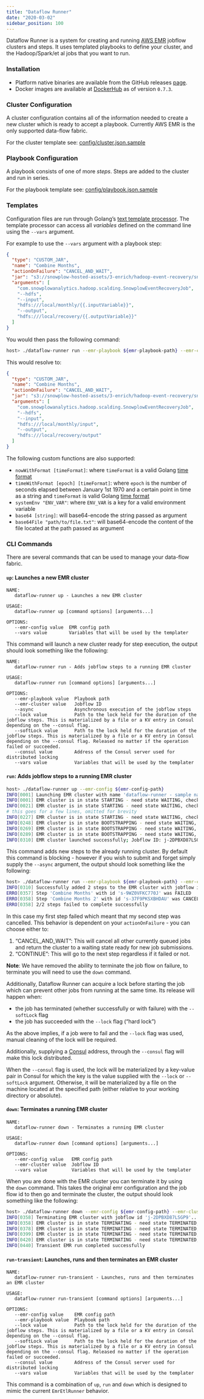 ```yaml
---
title: "Dataflow Runner"
date: "2020-03-02"
sidebar_position: 100
---
```


Dataflow Runner is a system for creating and running [AWS EMR](https://aws.amazon.com/emr/) jobflow clusters and steps. It uses templated playbooks to define your cluster, and the Hadoop/Spark/et al jobs that you want to run.

### Installation

- Platform native binaries are available from the GitHub releases [page](https://github.com/snowplow/dataflow-runner/releases).
- Docker images are available at [DockerHub](https://hub.docker.com/r/snowplow/dataflow-runner) as of version `0.7.3`.

### Cluster Configuration

A cluster configuration contains all of the information needed to create a new cluster which is ready to accept a playbook. Currently AWS EMR is the only supported data-flow fabric.

For the cluster template see: [config/cluster.json.sample](https://github.com/snowplow/dataflow-runner/blob/master/config/cluster.json.sample)

### Playbook Configuration

A playbook consists of one of more _steps_. Steps are added to the cluster and run in series.

For the playbook template see: [config/playbook.json.sample](https://github.com/snowplow/dataflow-runner/blob/master/config/playbook.json.sample)

### Templates

Configuration files are run through Golang’s [text template processor](http://golang.org/pkg/text/template/). The template processor can access all _variables_ defined on the command line using the `--vars` argument.

For example to use the `--vars` argument with a playbook step:

```json
{
  "type": "CUSTOM_JAR",
  "name": "Combine Months",
  "actionOnFailure": "CANCEL_AND_WAIT",
  "jar": "s3://snowplow-hosted-assets/3-enrich/hadoop-event-recovery/snowplow-hadoop-event-recovery-0.2.0.jar",
  "arguments": [
    "com.snowplowanalytics.hadoop.scalding.SnowplowEventRecoveryJob",
    "--hdfs",
    "--input",
    "hdfs:///local/monthly/{{.inputVariable}}",
    "--output",
    "hdfs:///local/recovery/{{.outputVariable}}"
  ]
}
```

You would then pass the following command:

```bash
host> ./dataflow-runner run --emr-playbook ${emr-playbook-path} --emr-cluster j-2DPBXD87LSGP9 --vars inputVariable,input,outputVariable,output
```

This would resolve to:

```json
{
  "type": "CUSTOM_JAR",
  "name": "Combine Months",
  "actionOnFailure": "CANCEL_AND_WAIT",
  "jar": "s3://snowplow-hosted-assets/3-enrich/hadoop-event-recovery/snowplow-hadoop-event-recovery-0.2.0.jar",
  "arguments": [
    "com.snowplowanalytics.hadoop.scalding.SnowplowEventRecoveryJob",
    "--hdfs",
    "--input",
    "hdfs:///local/monthly/input",
    "--output",
    "hdfs:///local/recovery/output"
  ]
}
```

The following custom functions are also supported:

- `nowWithFormat [timeFormat]`: where `timeFormat` is a valid Golang [time format](http://golang.org/pkg/time/#Time.Format)
- `timeWithFormat [epoch] [timeFormat]`: where `epoch` is the number of seconds elapsed between January 1st 1970 and a certain point in time as a string and `timeFormat` is valid Golang [time format](http://golang.org/pkg/time/#Time.Format)
- `systemEnv "ENV_VAR"`: where `ENV_VAR` is a key for a valid environment variable
- `base64 [string]`: will base64-encode the string passed as argument
- `base64File "path/to/file.txt"`: will base64-encode the content of the file located at the path passed as argument

### CLI Commands

There are several commands that can be used to manage your data-flow fabric.

#### `up`: Launches a new EMR cluster

```text
NAME:
   dataflow-runner up - Launches a new EMR cluster

USAGE:
   dataflow-runner up [command options] [arguments...]

OPTIONS:
   --emr-config value  EMR config path
   --vars value        Variables that will be used by the templater
```

This command will launch a new cluster ready for step execution, the output should look something like the following:

```text
NAME:
   dataflow-runner run - Adds jobflow steps to a running EMR cluster

USAGE:
   dataflow-runner run [command options] [arguments...]

OPTIONS:
   --emr-playbook value  Playbook path
   --emr-cluster value   Jobflow ID
   --async               Asynchronous execution of the jobflow steps
   --lock value          Path to the lock held for the duration of the jobflow steps. This is materialized by a file or a KV entry in Consul depending on the --consul flag.
   --softLock value      Path to the lock held for the duration of the jobflow steps. This is materialized by a file or a KV entry in Consul depending on the --consul flag. Released no matter if the operation failed or succeeded.
   --consul value        Address of the Consul server used for distributed locking
   --vars value          Variables that will be used by the templater
```

#### `run`: Adds jobflow steps to a running EMR cluster

```bash
host> ./dataflow-runner up --emr-config ${emr-config-path}
INFO[0001] Launching EMR cluster with name 'dataflow-runner - sample name'...
INFO[0001] EMR cluster is in state STARTING - need state WAITING, checking again in 20 seconds...
INFO[0021] EMR cluster is in state STARTING - need state WAITING, checking again in 20 seconds...
# this goes for a few lines, omitted for brevity
INFO[0227] EMR cluster is in state STARTING - need state WAITING, checking again in 20 seconds...
INFO[0248] EMR cluster is in state BOOTSTRAPPING - need state WAITING, checking again in 20 seconds...
INFO[0269] EMR cluster is in state BOOTSTRAPPING - need state WAITING, checking again in 20 seconds...
INFO[0289] EMR cluster is in state BOOTSTRAPPING - need state WAITING, checking again in 20 seconds...
INFO[0310] EMR cluster launched successfully; Jobflow ID: j-2DPBXD87LSGP9
```

This command adds new steps to the already running cluster. By default this command is blocking - however if you wish to submit and forget simply supply the `--async` argument, the output should look something like the following:

```bash
host> ./dataflow-runner run --emr-playbook ${emr-playbook-path} --emr-cluster j-2DPBXD87LSGP9
INFO[0310] Successfully added 2 steps to the EMR cluster with jobflow id 'j-2DPBXD87LSGP9'...
ERRO[0357] Step 'Combine Months' with id 's-9WZ0VFKC770J' was FAILED
ERRO[0358] Step 'Combine Months 2' with id 's-37F9PKSXBHDAU' was CANCELLED
ERRO[0358] 2/2 steps failed to complete successfully
```

In this case my first step failed which meant that my second step was cancelled. This behavior is dependent on your `actionOnFailure` - you can choose either to:

1. “CANCEL_AND_WAIT”: This will cancel all other currently queued jobs and return the cluster to a waiting state ready for new job submissions.
2. “CONTINUE”: This will go to the next step regardless if it failed or not.

**Note**: We have removed the ability to terminate the job flow on failure, to terminate you will need to use the `down` command.

Additionally, Dataflow Runner can acquire a lock before starting the job which can prevent other jobs from running at the same time. Its release will happen when:

- the job has terminated (whether successfully or with failure) with the `--softLock` flag
- the job has succeeded with the `--lock` flag (“hard lock”)

As the above implies, if a job were to fail and the `--lock` flag was used, manual cleaning of the lock will be required.

Additionally, supplying a [Consul](https://www.consul.io/) address, through the `--consul` flag will make this lock distributed.

When the `--consul` flag is used, the lock will be materialized by a key-value pair in Consul for which the key is the value supplied with the `--lock` or `--softLock` argument. Otherwise, it will be materialized by a file on the machine located at the specified path (either relative to your working directory or absolute).

#### `down`: Terminates a running EMR cluster

```text
NAME:
   dataflow-runner down - Terminates a running EMR cluster

USAGE:
   dataflow-runner down [command options] [arguments...]

OPTIONS:
   --emr-config value   EMR config path
   --emr-cluster value  Jobflow ID
   --vars value         Variables that will be used by the templater
```

When you are done with the EMR cluster you can terminate it by using the `down` command. This takes the original emr configuration and the job flow id to then go and terminate the cluster, the output should look something like the following:

```bash
host> ./dataflow-runner down --emr-config ${emr-config-path} --emr-cluster j-2DPBXD87LSGP9
INFO[0358] Terminating EMR cluster with jobflow id 'j-2DPBXD87LSGP9'...
INFO[0358] EMR cluster is in state TERMINATING - need state TERMINATED, checking again in 20 seconds...
INFO[0378] EMR cluster is in state TERMINATING - need state TERMINATED, checking again in 20 seconds...
INFO[0399] EMR cluster is in state TERMINATING - need state TERMINATED, checking again in 20 seconds...
INFO[0420] EMR cluster is in state TERMINATING - need state TERMINATED, checking again in 20 seconds...
INFO[0440] Transient EMR run completed successfully
```

#### `run-transient`: Launches, runs and then terminates an EMR cluster

```text
NAME:
   dataflow-runner run-transient - Launches, runs and then terminates an EMR cluster

USAGE:
   dataflow-runner run-transient [command options] [arguments...]

OPTIONS:
   --emr-config value    EMR config path
   --emr-playbook value  Playbook path
   --lock value          Path to the lock held for the duration of the jobflow steps. This is materialized by a file or a KV entry in Consul depending on the --consul flag.
   --softLock value      Path to the lock held for the duration of the jobflow steps. This is materialized by a file or a KV entry in Consul depending on the --consul flag. Released no matter if the operation failed or succeeded.
   --consul value        Address of the Consul server used for distributed locking
   --vars value          Variables that will be used by the templater
```

This command is a combination of `up`, `run` and `down` which is designed to mimic the current `EmrEtlRunner` behavior.
